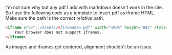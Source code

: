 I'm not sure why but any pdf I add with markdown doesn't work in the site. So I use the following code as a template to insert pdf as iframe HTML. Make sure the path is the correct *relative* path.

```html
<iframe src="../assets/<filename>.pdf" width="100%" height="842" style="border:none;">
    Your browser does not support iframes.
</iframe>

```

As images and iframes get centered, alignment shouldn't be an issue.